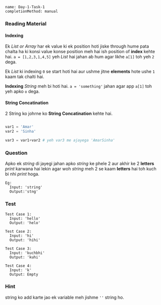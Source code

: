 ```ngMeta
name: Day-1-Task-1
completionMethod: manual
```

### Reading Material

#### Indexing
Ek *List or Array* har ek value ki ek position hoti jiske through hume pata chalta ha ki konsi value konse position meh hai ish position of **index** kehte hai.
`a = [1,2,3,1,4,5]` yeh *List* hai jahan ab hum agar likhe `a[1]` toh yeh `2` dega.

Ek *List* ki indexing `0` se start hoti hai aur ushme jitne **elements** hote ushe `1` kaam tak chalti hai.

**Indexing** *String* meh bi hoti hai.
`a = 'something'` jahan agar app `a[1]` toh yeh apko `o` dega.

#### String Concatination

2 String ko johrne ko **String Concatination** kehte hai.

```python

var1 = 'Amar'
var2 = 'Sinha'

var3 = var1+var2 # yeh var3 me ajayega 'AmarSinha'
```
### Question
Apko ek *string* di jayegi jahan apko *string* ke phele 2 aur akhir ke 2 **letters** *print* karwana hai lekin agar woh *string* meh 2 se kaam **letters** hai toh kuch bi nhi *print* hoga.

```
Eg:
  Input: 'string'
  Output:'stng'
```

### Test

```
Test Case 1:
  Input: 'hello'
  Output: 'helo'

```

```
Test Case 2:
  Input: 'hi'
  Output: 'hihi'
```

```
Test Case 3:
  Input: 'kuchbhi'
  Output: 'kuhi'
```

```
Test Case 4:
  Input: 'k'
  Output: Empty
```

### Hint
string ko add karte jao ek variable meh jishme `''` string ho.
